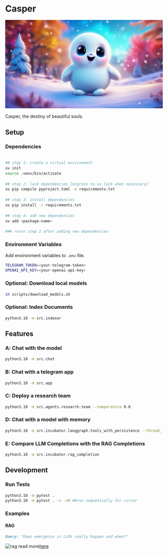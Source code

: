 # Casper

<p align="center">
    <img src="./assets/casper.png" alt="casper" width="600"/>
</p>

Casper, the destiny of beautiful souls.


## Setup

### Dependencies

```bash

## step 1: create a virtual environment
uv init
source .venv/bin/activate

## step 2: lock dependencies [migrate to uv.lock when necessary]
uv pip compile pyproject.toml -o requirements.txt

## step 3: install dependencies
uv pip install -r requirements.txt

## step 4: add new dependencies
uv add <package-name>

### rerun step 2 after adding new dependencies
```

### Environment Variables

Add environment variables to `.env` file.

```bash
TELEGRAM_TOKEN=<your-telegram-token>
OPENAI_API_KEY=<your-openai-api-key>
```

### Optional: Download local models

```bash
sh scripts/download_models.sh
```


### Optional: Index Documents

```bash
python3.10 -m src.indexer
```

## Features

### A: Chat with the model

```bash
python3.10 -m src.chat
```

### B: Chat with a telegram app

```bash
python3.10 -m src.app
```

### C: Deploy a research team

```bash
python3.10 -m src.agents.research.team --temperature 0.0
```

### D: Chat with a model with memory

```bash
python3.10 -m src.incubator.langgraph.tools_with_persistence --thread_id 20241221190010
```

### E: Compare  LLM Completions with the RAG Completions

```bash
python3.10 -m src.incubator.rag_completion
```

## Development
    
### Run Tests

```bash
python3.10 -m pytest .
python3.10 -m pytest . -v -n0 ##run sequentially for cursor
```
### Examples

#### RAG

```md
Query: "Does emergence in LLMs really happen and when?"
```

![rag](../assets/rag.png)
read more[here](https://www.analyticsvidhya.com/blog/2023/10/rag-pipeline-with-the-llama-index/)